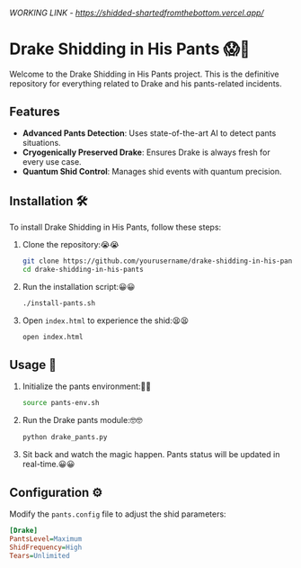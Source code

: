 ###### WORKING LINK - https://shidded-shartedfromthebottom.vercel.app/

# Drake Shidding in His Pants 😱👀

Welcome to the Drake Shidding in His Pants project. This is the definitive repository for everything related to Drake and his pants-related incidents.

## Features

- **Advanced Pants Detection**: Uses state-of-the-art AI to detect pants situations.
- **Cryogenically Preserved Drake**: Ensures Drake is always fresh for every use case.
- **Quantum Shid Control**: Manages shid events with quantum precision.

## Installation 🛠️

To install Drake Shidding in His Pants, follow these steps:

1. Clone the repository:😭😭
    ```bash
    git clone https://github.com/yourusername/drake-shidding-in-his-pants.git
    cd drake-shidding-in-his-pants
    ```

2. Run the installation script:😀😀
    ```bash
    ./install-pants.sh
    ```

3. Open `index.html` to experience the shid:😫😫
    ```bash
    open index.html
    ```

## Usage 🚀

1. Initialize the pants environment:🤯🤯
    ```bash
    source pants-env.sh
    ```

2. Run the Drake pants module:🤓🤓
    ```bash
    python drake_pants.py
    ```

3. Sit back and watch the magic happen. Pants status will be updated in real-time.😀😀

## Configuration ⚙️

Modify the `pants.config` file to adjust the shid parameters:

```ini
[Drake]
PantsLevel=Maximum
ShidFrequency=High
Tears=Unlimited
